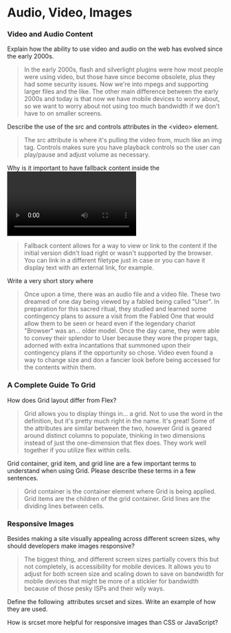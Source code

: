 # Audio, Video, Images

### Video and Audio Content

Explain how the ability to use video and audio on the web has evolved since the early 2000s.

> In the early 2000s, flash and silverlight plugins were how most people were using video, but those have since become obsolete, plus they had some security issues. Now we're into mpegs and supporting larger files and the like. The other main difference between the early 2000s and today is that now we have mobile devices to worry about, so we want to worry about not using too much bandwidth if we don't have to on smaller screens.

Describe the use of the src and controls attributes in the \<video> element.

> The src attribute is where it's pulling the video from, much like an img tag. Controls makes sure you have playback controls so the user can play/pause and adjust volume as necessary.

Why is it important to have fallback content inside the <video> element?

> Fallback content allows for a way to view or link to the content if the initial version didn't load right or wasn't supported by the browser. You can link in a different filetype just in case or you can have it display text with an external link, for example.

Write a very short story where <audio> and <video> are characters.

> Once upon a time, there was an audio file and a video file. These two dreamed of one day being viewed by a fabled being called "User". In preparation for this sacred ritual, they studied and learned some contingency plans to assure a visit from the Fabled One that would allow them to be seen or heard even if the legendary chariot "Browser" was an... older model. Once the day came, they were able to convey their splendor to User because they wore the proper tags, adorned with extra incantations that summoned upon their contingency plans if the opportunity so chose. Video even found a way to change size and don a fancier look before being accessed for the contents within them.

### A Complete Guide To Grid

How does Grid layout differ from Flex?

> Grid allows you to display things in... a grid. Not to use the word in the definition, but it's pretty much right in the name. It's great! Some of the attributes are similar between the two, however Grid is geared around distinct columns to populate, thinking in two dimensions instead of just the one-dimension that flex does. They work well together if you utilize flex within cells.

Grid container, grid item, and grid line are a few important terms to understand when using Grid. Please describe these terms in a few sentences.

> Grid container is the container element where Grid is being applied. Grid items are the children of the grid container. Grid lines are the dividing lines between cells.

### Responsive Images

Besides making a site visually appealing across different screen sizes, why should developers make images responsive?

> The biggest thing, and different screen sizes partially covers this but not completely, is accessibility for mobile devices. It allows you to adjust for both screen size and scaling down to save on bandwidth for mobile devices that might be more of a stickler for bandwidth because of those pesky ISPs and their wily ways.

Define the following <img> attributes srcset and sizes. Write an example of how they are used.

>

How is srcset more helpful for responsive images than CSS or JavaScript?

>
